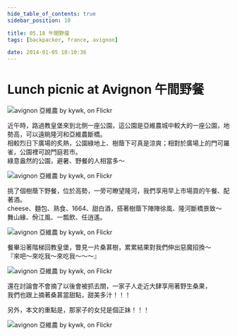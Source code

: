 ```yaml
---
hide_table_of_contents: true
sidebar_position: 10

title: 05.18 午間野餐
tags: [backpacker, france, avignon]

date: 2014-01-05 18:10:36
---
```


Lunch picnic at Avignon 午間野餐
===============================

![avignon 亞維農 by kywk, on Flickr](http://farm9.staticflickr.com/8116/8632505799_6756187718_c.jpg)


近午時，路過教皇堡來到北側一座公園，這公園是亞維農城中較大的一座公園，地勢高，可以遠眺隆河和亞維農斷橋。  
相較烈日下廣場的炙熱，公園綠地上、樹蔭下可真是涼爽；相對於廣場上的門可羅雀，公園裡可說門庭若市。  
綠意盎然的公園，避暑、野餐的人相當多～

![avignon 亞維農 by kywk, on Flickr](http://farm9.staticflickr.com/8254/8633608340_e8d69b33b1_c.jpg)

挑了個樹蔭下野餐，位於高勢，一旁可瞭望隆河，我們享用早上市場買的午餐、配著酒。  
cheese、麵包、熟食、1664、甜白酒，搭著樹蔭下陣陣徐風、隆河斷橋景致～  
舞山緣、佾江風、一瓢飲、任逍遙。

![avignon 亞維農 by kywk, on Flickr](http://farm9.staticflickr.com/8126/8632496499_0ac107ac46_c.jpg)

餐畢沿著階梯回教皇堡，瞥見一片桑葚樹，累累結果對我們伸出惡魔招換～  
『來吧～來吃我～來吃我～～～』

![avignon 亞維農 by kywk, on Flickr](http://farm9.staticflickr.com/8520/8633596536_c64e9064a7_c.jpg)

還在討論會不會摘了以後會被抓去關，一家子人走近大肆享用著野生桑果，  
我們也跟上摘著桑葚當甜點，甜美多汁！！！

另外，本文的重點是，那家子的女兒是個正妹！！！

![avignon 亞維農 by kywk, on Flickr](http://farm9.staticflickr.com/8114/8632484771_bfc6a2906b_c.jpg)

